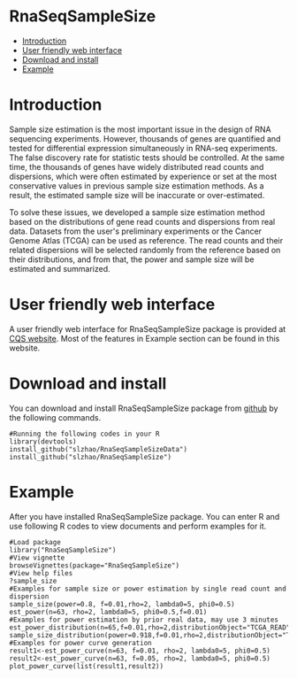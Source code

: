RnaSeqSampleSize
============
* [Introduction](#Introduction)
* [User friendly web interface](#web)
* [Download and install](#download)
* [Example](#example)

<a name="Introduction"/>

# Introduction

Sample size estimation is the most important issue in the design of RNA sequencing experiments. However, thousands of genes are quantified and tested for differential expression simultaneously in RNA-seq experiments. The false discovery rate for statistic tests should be controlled. At the same time, the thousands of genes have widely distributed read counts and dispersions, which were often estimated by experience or set at the most conservative values in previous sample size estimation methods. As a result, the estimated sample size will be inaccurate or over-estimated.

To solve these issues, we developed a sample size estimation method based on the distributions of gene read counts and dispersions from real data. Datasets from the user's preliminary experiments or the Cancer Genome Atlas (TCGA) can be used as reference. The read counts and their related dispersions will be selected randomly from the reference based on their distributions, and from that, the power and sample size will be estimated and summarized.

<a name="web"/>

# User friendly web interface

A user friendly web interface for RnaSeqSampleSize package is provided at [CQS website](http://cqs.mc.vanderbilt.edu/shiny/RnaSeqSampleSize/). Most of the features in Example section can be found in this website.


<a name="download"/>

# Download and install

You can download and install RnaSeqSampleSize package from [github](https://github.com/slzhao/RnaSeqSampleSize) by the following commands.

	#Running the following codes in your R
	library(devtools)
    install_github("slzhao/RnaSeqSampleSizeData")
    install_github("slzhao/RnaSeqSampleSize")

<a name="example"/>

# Example

After you have installed RnaSeqSampleSize package. You can enter R and use following R codes to view documents and perform examples for it.
	
	#Load package
	library("RnaSeqSampleSize")
	#View vignette
	browseVignettes(package="RnaSeqSampleSize")
	#View help files
	?sample_size
	#Examples for sample size or power estimation by single read count and dispersion
	sample_size(power=0.8, f=0.01,rho=2, lambda0=5, phi0=0.5)
	est_power(n=63, rho=2, lambda0=5, phi0=0.5,f=0.01)
	#Examples for power estimation by prior real data, may use 3 minutes
	est_power_distribution(n=65,f=0.01,rho=2,distributionObject="TCGA_READ",repNumber=5)
	sample_size_distribution(power=0.918,f=0.01,rho=2,distributionObject="TCGA_READ",repNumber=5)
	#Examples for power curve generation
	result1<-est_power_curve(n=63, f=0.01, rho=2, lambda0=5, phi0=0.5)
	result2<-est_power_curve(n=63, f=0.05, rho=2, lambda0=5, phi0=0.5)
	plot_power_curve(list(result1,result2))

